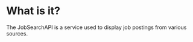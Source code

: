 <h1>What is it?</h1>

The JobSearchAPI is a service used to display job postings from various sources.
